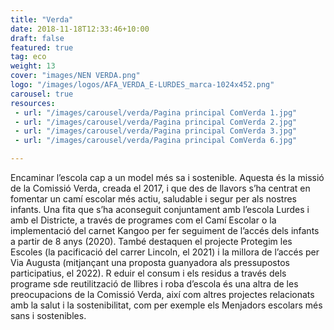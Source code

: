 ```yaml
---
title: "Verda"
date: 2018-11-18T12:33:46+10:00
draft: false
featured: true
tag: eco
weight: 13
cover: "images/NEN VERDA.png"
logo: "/images/logos/AFA_VERDA_E-LURDES_marca-1024x452.png"
carousel: true
resources:
 - url: "/images/carousel/verda/Pagina principal ComVerda 1.jpg"
 - url: "/images/carousel/verda/Pagina principal ComVerda 2.jpg"
 - url: "/images/carousel/verda/Pagina principal ComVerda 3.jpg"
 - url: "/images/carousel/verda/Pagina principal ComVerda 6.jpg"

---
```


Encaminar l’escola cap a un model més sa i sostenible. Aquesta és la missió de la Comissió Verda, creada el 2017, i que des de llavors s’ha centrat en fomentar un camí escolar més actiu, saludable i segur per als nostres infants.
Una fita que s’ha aconseguit conjuntament amb l’escola Lurdes i amb el Districte, a través de programes com el Camí Escolar o la implementació del carnet Kangoo per fer seguiment de l’accés dels infants a partir de 8 anys (2020). També destaquen el projecte Protegim les Escoles (la pacificació del carrer Lincoln, el 2021) i la millora de l’accés per Via Augusta (mitjançant una proposta guanyadora als pressupostos participatius, el 2022).
R
eduir el consum i els residus a través dels programe sde reutilització de llibres i roba d’escola és una altra de les preocupacions de la Comissió Verda, així com altres projectes relacionats amb la salut i la sostenibilitat, com per exemple els Menjadors escolars més sans i sostenibles.

